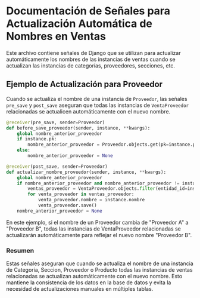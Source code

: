 # Documentación de Señales para Actualización Automática de Nombres en Ventas

Este archivo contiene señales de Django que se utilizan para actualizar automáticamente los nombres de las instancias de ventas cuando se actualizan las instancias de categorías, proveedores, secciones, etc.

## Ejemplo de Actualización para Proveedor

Cuando se actualiza el nombre de una instancia de `Proveedor`, las señales `pre_save` y `post_save` aseguran que todas las instancias de `VentaProveedor` relacionadas se actualicen automáticamente con el nuevo nombre.

```python
@receiver(pre_save, sender=Proveedor)
def before_save_proveedor(sender, instance, **kwargs):
    global nombre_anterior_proveedor
    if instance.pk:
        nombre_anterior_proveedor = Proveedor.objects.get(pk=instance.pk).nombre
    else:
        nombre_anterior_proveedor = None

@receiver(post_save, sender=Proveedor)
def actualizar_nombre_proveedor(sender, instance, **kwargs):
    global nombre_anterior_proveedor
    if nombre_anterior_proveedor and nombre_anterior_proveedor != instance.nombre:
        ventas_proveedor = VentaProveedor.objects.filter(entidad_id=instance)
        for venta_proveedor in ventas_proveedor:
            venta_proveedor.nombre = instance.nombre
            venta_proveedor.save()
    nombre_anterior_proveedor = None
```
En este ejemplo, si el nombre de un Proveedor cambia de "Proveedor A" a "Proveedor B", todas las instancias de VentaProveedor relacionadas se actualizarán automáticamente para reflejar el nuevo nombre "Proveedor B".

### Resumen

Estas señales aseguran que cuando se actualiza el nombre de una instancia de Categoria, Seccion, Proveedor o Producto todas las instancias de ventas relacionadas se actualizan automáticamente con el nuevo nombre. Esto mantiene la consistencia de los datos en la base de datos y evita la necesidad de actualizaciones manuales en múltiples tablas.